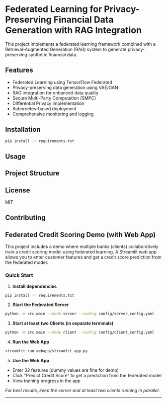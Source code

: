 # Federated Learning for Privacy-Preserving Financial Data Generation with RAG Integration

This project implements a federated learning framework combined with a Retrieval-Augmented Generation (RAG) system to generate privacy-preserving synthetic financial data.

## Features

- Federated Learning using TensorFlow Federated
- Privacy-preserving data generation using VAE/GAN
- RAG integration for enhanced data quality
- Secure Multi-Party Computation (SMPC)
- Differential Privacy implementation
- Kubernetes-based deployment
- Comprehensive monitoring and logging

## Installation

```bash
pip install -r requirements.txt
```

## Usage


## Project Structure


## License

MIT

## Contributing


## Federated Credit Scoring Demo (with Web App)

This project includes a demo where multiple banks (clients) collaboratively train a credit scoring model using federated learning. A Streamlit web app allows you to enter customer features and get a credit score prediction from the federated model.

### Quick Start

1. **Install dependencies**

```bash
pip install -r requirements.txt
```

2. **Start the Federated Server**

```bash
python -m src.main --mode server --config config/server_config.yaml
```

3. **Start at least two Clients (in separate terminals)**

```bash
python -m src.main --mode client --config config/client_config.yaml
```

4. **Run the Web App**

```bash
streamlit run webapp/streamlit_app.py
```

5. **Use the Web App**
- Enter 32 features (dummy values are fine for demo)
- Click "Predict Credit Score" to get a prediction from the federated model
- View training progress in the app

*For best results, keep the server and at least two clients running in parallel.*

---
